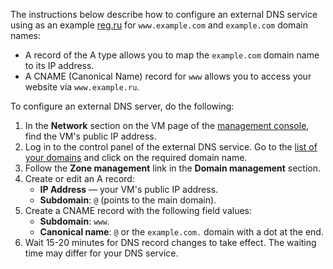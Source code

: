 The instructions below describe how to configure an external DNS service using as an example [reg.ru](https://www.reg.ru/) for `www.example.com` and `example.com` domain names:

  * A record of the A type allows you to map the `example.com` domain name to its IP address.
  * A CNAME (Canonical Name) record  for `www` allows you to access your website via `www.example.ru`.

To configure an external DNS server, do the following:

1. In the **Network** section on the VM page of the [management console](https://console.cloud.yandex.ru), find the VM's public IP address.
1. Log in to the control panel of the external DNS service. Go to the [list of your domains](https://www.reg.ru/user/domain_list) and click on the required domain name.
1. Follow the **Zone management** link in the **Domain management** section.
1. Create or edit an A record:
   * **IP Address** — your VM's public IP address.
   * **Subdomain**: `@` (points to the main domain).
1. Create a CNAME record with the following field values:
   * **Subdomain**: `www`.
   * **Canonical name**: `@` or the `example.com.` domain with a dot at the end.
1. Wait 15-20 minutes for DNS record changes to take effect. The waiting time may differ for your DNS service.

